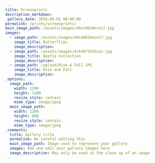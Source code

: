 ```yaml
---
title: Screenprints
description_markdown:
_gallery_date: 2016-05-01 00:00:00
permalink: /prints/screenprints/
main_image_path: /assets/images/49ce9626ece17.jpg
images:
  - image_path: /assets/images/49ce9626ece17.jpg
    image_title: Butterflies
    image_description:
  - image_path: /assets/images/4cb46f3342ca1.jpg
    image_title: Beetle Collection
    image_description:
  - image_path: /upload/Rise & Fall.JPG
    image_title: Rise and Fall
    image_description:
_options:
  image_path:
    width: 1200
    height: 1200
    resize_style: contain
    mime_type: image/jpeg
  main_image_path:
    width: 1200
    height: 800
    resize_style: contain
    mime_type: image/jpeg
_comments:
  title: Gallery title
  permalink: Be careful editing this
  main_image_path: Image used to represent your gallery
  images: Add and edit your gallery images here
  image_description: May only be used in the close up of an image
---
```

